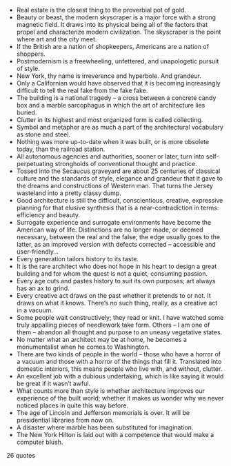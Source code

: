  - Real estate is the closest thing to the proverbial pot of gold.
 - Beauty or beast, the modern skyscraper is a major force with a strong magnetic field. It draws into its physical being all of the factors that propel and characterize modern civilization. The skyscraper is the point where art and the city meet.
 - If the British are a nation of shopkeepers, Americans are a nation of shoppers.
 - Postmodernism is a freewheeling, unfettered, and unapologetic pursuit of style.
 - New York, thy name is irreverence and hyperbole. And grandeur.
 - Only a Californian would have observed that it is becoming increasingly difficult to tell the real fake from the fake fake.
 - The building is a national tragedy – a cross between a concrete candy box and a marble sarcophagus in which the art of architecture lies buried.
 - Clutter in its highest and most organized form is called collecting.
 - Symbol and metaphor are as much a part of the architectural vocabulary as stone and steel.
 - Nothing was more up-to-date when it was built, or is more obsolete today, than the railroad station.
 - All autonomous agencies and authorities, sooner or later, turn into self-perpetuating strongholds of conventional thought and practice.
 - Tossed into the Secaucus graveyard are about 25 centuries of classical culture and the standards of style, elegance and grandeur that it gave to the dreams and constructions of Western man. That turns the Jersey wasteland into a pretty classy dump.
 - Good architecture is still the difficult, conscientious, creative, expressive planning for that elusive synthesis that is a near-contradiction in terms: efficiency and beauty.
 - Surrogate experience and surrogate environments have become the American way of life. Distinctions are no longer made, or deemed necessary, between the real and the false; the edge usually goes to the latter, as an improved version with defects corrected – accessible and user-friendly...
 - Every generation tailors history to its taste.
 - It is the rare architect who does not hope in his heart to design a great building and for whom the quest is not a quiet, consuming passion.
 - Every age cuts and pastes history to suit its own purposes; art always has an ax to grind.
 - Every creative act draws on the past whether it pretends to or not. It draws on what it knows. There’s no such thing, really, as a creative act in a vacuum.
 - Some people wait constructively; they read or knit. I have watched some truly appalling pieces of needlework take form. Others – I am one of them – abandon all thought and purpose to an uneasy vegetative states.
 - No matter what an architect may be at home, he becomes a monumentalist when he comes to Washington.
 - There are two kinds of people in the world – those who have a horror of a vacuum and those with a horror of the things that fill it. Translated into domestic interiors, this means people who live with, and without, clutter.
 - An excellent job with a dubious undertaking, which is like saying it would be great if it wasn’t awful.
 - What counts more than style is whether architecture improves our experience of the built world; whether it makes us wonder why we never noticed places in quite this way before.
 - The age of Lincoln and Jefferson memorials is over. It will be presidential libraries from now on.
 - A disaster where marble has been substituted for imagination.
 - The New York Hilton is laid out with a competence that would make a computer blush.

26 quotes